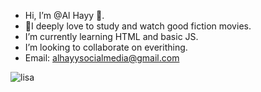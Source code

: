 -  Hi, I’m @Al Hayy 👋.
-  💞️I deeply love to study and watch good fiction movies.
-  I’m currently learning HTML and basic JS.
-  I’m looking to collaborate on everithing.
-  Email: alhayysocialmedia@gmail.com
  
  
  
  
  
 
 ![lisa](https://user-images.githubusercontent.com/87527718/130279075-2b0ba25a-401d-4101-8fa0-b18ed4ccf97a.gif)




<!---
AC1003/AC1003 is a ✨ special ✨ repository because its `README.md` (this file) appears on your GitHub profile.
You can click the Preview link to take a look at your changes.
--->
